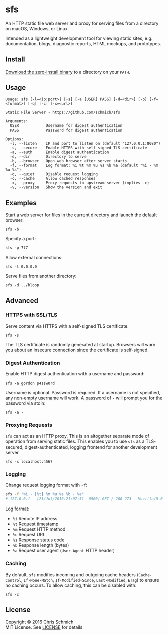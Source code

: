 # sfs

An HTTP static file web server and proxy for serving files from a directory on macOS, Windows, or Linux.

Intended as a lightweight development tool for viewing static sites, e.g. documentation, blogs, diagnostic reports, HTML mockups, and prototypes.

## Install

[Download the zero-install binary](https://github.com/schmich/sfs/releases) to a directory on your `PATH`.

## Usage

```
Usage: sfs [-l=<ip:port>] [-s] [-a [USER] PASS] [-d=<dir>] [-b] [-f=<format>] [-q] [-c] [-x=<url>]

Static File Server - https://github.com/schmich/sfs

Arguments:
  USER            Username for digest authentication
  PASS            Password for digest authentication

Options:
  -l, --listen    IP and port to listen on (default "127.0.0.1:8080")
  -s, --secure    Enable HTTPS with self-signed TLS certificate
  -a, --auth      Enable digest authentication
  -d, --dir       Directory to serve
  -b, --browser   Open web browser after server starts
  -f, --format    Log format: %i %t %m %u %s %b %a (default "%i - %m %u %s")
  -q, --quiet     Disable request logging
  -c, --cache     Allow cached responses
  -x, --proxy     Proxy requests to upstream server (implies -c)
  -v, --version   Show the version and exit
```

## Examples

Start a web server for files in the current directory and launch the default browser:

```
sfs -b
```

Specify a port:

```
sfs -p 777
```

Allow external connections:

```
sfs -l 0.0.0.0
```

Serve files from another directory:

```
sfs -d ../bloop
```

## Advanced

### HTTPS with SSL/TLS

Serve content via HTTPS with a self-signed TLS certificate:

```
sfs -s
```

The TLS certificate is randomly generated at startup. Browsers will warn you about an insecure connection since the certificate is self-signed.

### Digest Authentication

Enable HTTP digest authentication with a username and password:

```
sfs -a gordon p4ssw0rd
```

Username is optional. Password is required. If a username is not specified, any non-empty username will work. A password of `-` will prompt you for the password via stdin:

```
sfs -a -
```

### Proxying Requests

`sfs` can act as an HTTP proxy. This is an altogether separate mode of operation from serving static files. This enables you to use `sfs` as a TLS-secured, digest-authenticated, logging frontend for another development server.

```
sfs -x localhost:4567
```

### Logging

Change request logging format with `-f`:

```bash
sfs -f "%i - [%t] %m %u %s %b - %a"
# 127.0.0.1 - [21/Jul/2016:21:07:51 -0500] GET / 200 273 - Mozilla/5.0 (Windows NT 10.0; WOW64) AppleWebKit/537.36 (KHTML, like Gecko) Chrome/51.0.2704.103 Safari/537.36
```

Log format:

- `%i` Remote IP address
- `%t` Request timestamp
- `%m` Request HTTP method
- `%u` Request URL
- `%s` Response status code
- `%b` Response length (bytes)
- `%a` Request user agent (`User-Agent` HTTP header)

### Caching

By default, `sfs` modifies incoming and outgoing cache headers (`Cache-Control`, `If-None-Match`, `If-Modified-Since`, `Last-Modified`, `ETag`) to ensure no caching occurs. To allow caching, this can be disabled with:

```
sfs -c
```

## License

Copyright &copy; 2016 Chris Schmich  \
MIT License. See [LICENSE](LICENSE) for details.
